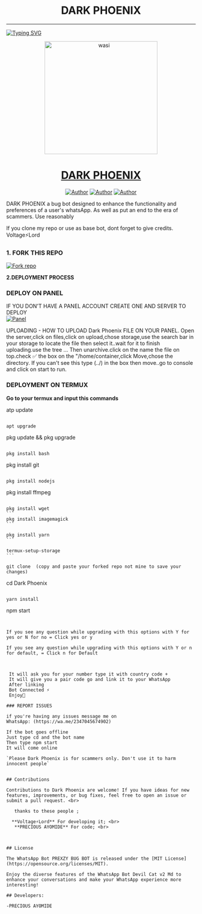 <h1 align="center"> DARK PHOENIX </h1>
<p align="center">  
  
***
  
<a href="https://git.io/typing-svg"><img src="https://readme-typing-svg.demolab.com?font=Black+Ops+One&size=50&pause=1000&color=1BAFBAFF&center=true&width=910&height=100&lines=THANKS FOR CHOOSING ;DARK PHOENIX🕊 ;WHATSAPP+BUG+BOT;CREATED+BY+VOLTAGE⚡+LORD;RELEASED+12.08.24" alt="Typing SVG" /></a>
  </p>

  <p align="center">  
  <a href="https://whatsapp.com/channel/0029ValURVD30LKUWiRSlC47">
    <img alt="wasi" height="300" src="https://telegra.ph/file/3a21bf26bedef7966fd74.jpg">
    <h1 align="center">DARK PHOENIX</h1>
  </a>
</p>
<p align="center">
<a href="https://github.com/VoltageLord"><img title="Author" src="https://img.shields.io/badge/VoltageLord-black?style=for-the-badge&logo=Github"></a> <a href="https://whatsapp.com/channel/0029ValURVD30LKUWiRSlC47"><img title="Author" src="https://img.shields.io/badge/CHANNEL-black?style=for-the-badge&logo=whatsapp"></a> <a href="https://wa.me/2347045674902"><img title="Author" src="https://img.shields.io/badge/CHAT US-black?style=for-the-badge&logo=whatsapp"></a>

   
   

DARK PHOENIX a bug bot designed to enhance the functionality and preferences of a user's whatsApp. As well as put an end to the era of scammers. Use reasonably

If you clone my repo or use as base bot, dont forget to give credits. Voltage⚡Lord
### 1. FORK THIS REPO

<a href='https://github.com/VoltageLord/Dark Phoenix/fork' target="_blank"><img alt='Fork repo' src='https://img.shields.io/badge/Fork This Repo-black?style=for-the-badge&logo=git&logoColor=white'/></a>
   


 **2.DEPLOYMENT PROCESS**
### DEPLOY ON PANEL
IF YOU DON'T HAVE A PANEL ACCOUNT CREATE ONE AND SERVER TO DEPLOY 
    <br>
    <a href='https://bot-hosting.net/?aff=1264676029318955030' target="_blank"><img alt='Panel' src='https://img.shields.io/badge/-Deploy-red?style=for-the-badge&logo=panel&logoColor=white'/></a>

UPLOADING - HOW TO UPLOAD Dark Phoenix FILE ON YOUR PANEL. Open the server,click on files,click on upload,chose storage,use the search bar in your storage to locate the file then select it..wait for it to finish uploading.use the tree ... Then unarchive.click on the name the file on top.check ✅ the box on the "/home/container,click Move,chose the directory. If you can't see this type (../) in the box then move..go to console and click on start to run.

### DEPLOYMENT ON TERMUX

**Go to your termux and input this commands**


atp update
```

apt upgrade
```

pkg update && pkg upgrade
```

pkg install bash
```

pkg install git
````

pkg install nodejs
````

pkg install ffmpeg
````

pkg install wget
```
pkg install imagemagick
```

pkg install yarn
```

termux-setup-storage
```

git clone  (copy and paste your forked repo not mine to save your changes)
````


cd Dark Phoenix 
```

yarn install
```
   
npm start
````


If you see any question while upgrading with this options with Y for yes or N for no = Click yes or y

If you see any question while upgrading with this options with Y or n for default, = Click n for Default



 It will ask you for your number type it with country code +
 It will give you a pair code go and link it to your WhatsApp 
 After linking
 Bot Connected ⚡
 Enjoy🤖

### REPORT ISSUES

if you're having any issues message me on
WhatsApp: (https://wa.me/2347045674902) 

If the bot goes offline 
Just type cd and the bot name 
Then type npm start
It will come online

`Please Dark Phoenix is for scammers only. Don't use it to harm innocent people`


## Contributions

Contributions to Dark Phoenix are welcome! If you have ideas for new features, improvements, or bug fixes, feel free to open an issue or submit a pull request. <br>

   thanks to these people ;

  **Voltage⚡Lord** For developing it; <br>
   **PRECIOUS AYOMIDE** For code; <br>
   


## License

The WhatsApp Bot PREXZY BUG BOT is released under the [MIT License](https://opensource.org/licenses/MIT).

Enjoy the diverse features of the WhatsApp Bot Devil Cat v2 Md to enhance your conversations and make your WhatsApp experience more interesting!

## Developers:

-PRECIOUS AYOMIDE
